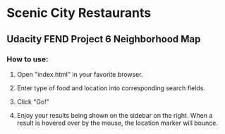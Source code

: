 # Scenic City Restaurants

## Udacity FEND Project 6 Neighborhood Map

### How to use:

1. Open "index.html" in your favorite browser.

2. Enter type of food and location into corresponding search fields.

3. Click "Go!"

4. Enjoy your results being shown on the sidebar on the right. When a result is hovered over by the mouse, the location marker will bounce.
